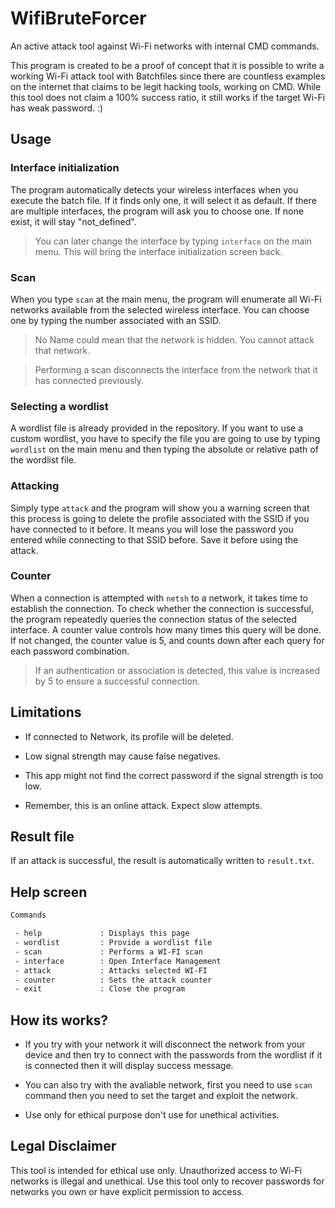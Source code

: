 # WifiBruteForcer
An active attack tool against Wi-Fi networks with internal CMD commands.

This program is created to be a proof of concept that it is possible to write a working Wi-Fi attack tool with Batchfiles since there are countless examples on the internet that claims to be legit hacking tools, working on CMD. While this tool does not claim a 100% success ratio, it still works if the target Wi-Fi has weak password. :)

## Usage

### Interface initialization
The program automatically detects your wireless interfaces when you execute the batch file.
If it finds only one, it will select it as default. If there are multiple interfaces,
the program will ask you to choose one. If none exist, it will stay "not_defined".

> You can later change the interface by typing `interface` on the main menu.
> This will bring the interface initialization screen back.

### Scan
When you type `scan` at the main menu, the program will enumerate all Wi-Fi networks
available from the selected wireless interface. You can choose one by typing the number
associated with an SSID.

> No Name could mean that the network is hidden. You cannot attack that network.

> Performing a scan disconnects the interface from the network that it has connected previously.

### Selecting a wordlist
A wordlist file is already provided in the repository. If you want to use a custom
wordlist, you have to specify the file you are going to use by typing `wordlist` on the 
main menu and then typing the absolute or relative path of the wordlist file.

### Attacking
Simply type `attack` and the program will show you a warning screen that this process is going
to delete the profile associated with the SSID if you have connected to it before.
It means you will lose the password you entered while connecting to that SSID before.
Save it before using the attack.

### Counter
When a connection is attempted with `netsh` to a network, it takes time to establish the connection. To check whether the connection is successful,
the program repeatedly queries the connection status of the selected interface. A counter value controls how many times this query will be done.
If not changed, the counter value is 5, and counts down after each query for each password combination. 

> If an authentication or association is detected, this value is increased by 5 to ensure a successful connection.

## Limitations
- If connected to Network, its profile will be deleted.

- Low signal strength may cause false negatives.

- This app might not find the correct password if the signal strength is too low.

- Remember, this is an online attack. Expect slow attempts.

## Result file
If an attack is successful, the result is automatically written to `result.txt`.


## Help screen
```txt
Commands

 - help             : Displays this page
 - wordlist         : Provide a wordlist file     
 - scan             : Performs a WI-FI scan       
 - interface        : Open Interface Management   
 - attack           : Attacks selected WI-FI      
 - counter          : Sets the attack counter     
 - exit             : Close the program
```

## How its works?
- If you try with your network it will disconnect the network from your device and then try to connect with the passwords from the wordlist if it is connected then it will display success message.

- You can also try with the avaliable network, first you need to use `scan` command then you need to set the target and exploit the network.

- Use only for ethical purpose don't use for unethical activities.

## Legal Disclaimer

This tool is intended for ethical use only. Unauthorized access to Wi-Fi networks is illegal and unethical. Use this tool only to recover passwords for networks you own or have explicit permission to access.

